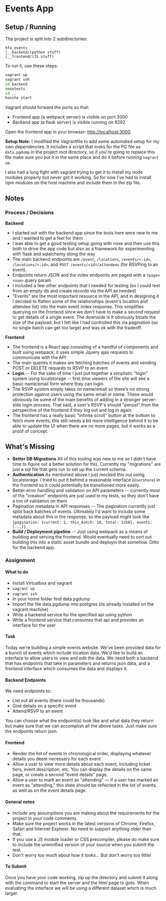 # Events App

## Setup / Running

The project is split into 2 subdirectories:

```
hfa_events
|__backend/(python stuff)
|__frontend/(JS stuff)
```

To run it, use these steps:

```sh
vagrant up
vagrant ssh
cd backend
nosetests
cd ..
honcho start
```

Vagrant should forward the ports so that:

* Frontend app (a webpack server) is visible on port 3000
* Backend app (a flask server) is visible running on 9292

Open the frontend app in your browser: [http://localhost:3000](http://localhost:3000).

**Setup Note:** I modified the Vagrantfile to add some automated setup for my own dependencies. It includes a script that looks for the PG file as `data.pgdump` in the project root directory, so if you're going to replace this file make sure you put it in the same place and do it before running `vagrant up`.

I also had a long fight with vagrant trying to get it to install my node modules properly but never got it working. So for now I've had to install npm modules on the host machine and include them in the zip file.

## Notes

### Process / Decisions

**Backend**

* I started out with the backend app since the tools here were new to me and I wanted to get a feel for them
* I was able to get a good testing setup going with nose and then use this both to drive the app code but also as a framework for experimenting with flask and sqlalchemy along the way
* The main backend endpoints are `/event`, `/locations`, `/events/<:id>`, `/locations/<:id>`, and `POST /events/<id>/attendees` (for RSVPing to an event).
* Endpoints return JSON and the index endpoints are paged with a `?page=<num>` query param
* I included a few other endpoints that I needed for testing (so I could test from an empty db and create records via the API as needed)
* "Events" are the most important resource in the API, and in desigining it I decided to flatten some of the relationships (event's location and attendee list) into the main event index response. This simplifies querying on the frontend since we don't have to make a second request to get details of a single event. The downside is it obviously bloats the size of the payload, but I felt like I had controlled this via pagination (so no single batch can get too large) and was ok with the tradeoff.

**Frontend**

* The frontend is a React app consisting of a handful of components and built using webpack; it uses simple Jquery ajax requests to communicate with the API
* The main queries it makes are fetching batches of events and sending POST or DELETE requests to RSVP to an event
* **Login** -- For the sake of time I just put together a simplistic "login" system using localstorage -- first time viewers of the site will see a basic name/email form where they can login.
* The RSVP system simply takes on name/email so there's no strong protection against users using the same email or name. These would obviously be some of the main benefits of adding in a stronger server-side login process. That said, a user's RSVP's should "persist" from the perspective of the frontend if they log out and log in again
* The frontend has a really basic "infinite scroll" button at the bottom to fetch more events; this still needs a bit more intelligence behind it to be able to update the UI when there are no more pages, but it works as a proof of concept.

## What's Missing

* **Better DB Migrations** All of this tooling was new to me so I didn't have time to figure out a better solution for this. Currently my "migrations" are just a sql file that gets run to set up the current schema.
* **Authentication** As mentioned above I just mocked this out using localstorage. I tried to put it behind a reasonable interface (`UserStore`) in the frontend so it could potentially be transitioned more easily.
* Better error handling and validation on API parameters -- currently most of the "creation" endpoints are just used in my tests, so they don't have a ton of validation on them
* Pagination metadata in API responses -- The pagination currently just spits back batches of events. Ultimately I'd want to include some metadata about this in the response, so the payload might look like `{pagination: {current: 1, this_batch: 10, total: 1258}, events: [...]}`
* **Build / Deployment pipeline** -- Just using webpack as a means of building and serving the frontend. Would eventually need to sort out building this into a static asset bundle and deployin that somehow. Ditto for the backend app.

### Assignment

#### What to do
- Install Virtualbox and vagrant
- `vagrant up`
- `vagrant ssh`
- In your home folder find data.pgdump
- Import the file data.pgdump into postgres (its already installed on the vagrant machine)
- Write a backend service for the specified api using python
- Write a frontend service that consumes that api and provides an interface for the user

#### Task
Today we're building a simple events website. We've been provided data for a bunch of events which include location data. We'd like to build an interface to allow users to view and edit the data. We need both a backend that has endpoints that take in parameters and returns json data, and a frontend interface which consumes the data and displays it.


#### Backend Endpoints
We need endpoints to:
- List out all events (there could be thousands)
- Give details on a specific event
- Attend/RSVP to an event

You can choose what the endpoint(s) look like and what data they return but make sure that we can accomplish all the above tasks. Just make sure the endpoints return json.

#### Frontend
- Render the list of events in chronological order, displaying whatever details you deem necessary for each event
- Allow a user to view more details about each event, including ticket tiers, event description, etc. You can display the details on the same page, or create a second "event details" page.
- Allow a user to mark an event as "attending" — if a user has marked an event as "attending," this state should be reflected in the list of events, as well as on the event details page.


#### General notes
* Include any assumptions you are making about the requirements for the project in your code comments.
* Make sure the project works in the latest versions of Chrome, Firefox, Safari and Internet Explorer. No need to support anything older than that.
* If you use a JS module loader or CSS precompiler, please do make sure to include the unminified version of your source when you submit the test.
* Don't worry too much about how it looks... But don't worry too little!

#### To Submit
Once you have your code working, zip up the directory and submit it along with the command to start the server and the html page to goto.  When evaluating the interface we will be using a different dataset which is much larger.

